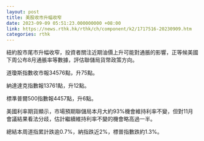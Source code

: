 ```yaml
---
layout: post
title: 美股收市升幅收窄
date: 2023-09-09 05:51:23.000000000 +08:00
link: https://news.rthk.hk/rthk/ch/component/k2/1717516-20230909.htm
categories: rthk
---
```


紐約股市尾市升幅收窄，投資者關注近期油價上升可能對通脹的影響，正等候美國下周公布8月通脹率等數據，評估聯儲局貨幣政策方向。

道瓊斯指數收市報34576點，升75點。

納達達克指數報13761點，升12點。

標準普爾500指數報4457點，升6點。

美國利率期貨顯示，市場預期聯儲局本月大約93%機會維持利率不變，但對11月會議結果看法分歧，估計繼續維持利率不變的機會略高過一半。

總結本周道指累計跌逾0.7%，納指跌近2%，標普指數跌約1.3%。
